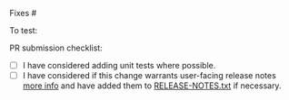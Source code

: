 Fixes #

To test:

PR submission checklist:

- [ ] I have considered adding unit tests where possible.
- [ ] I have considered if this change warrants user-facing release notes [more info](https://github.com/wordpress-mobile/gutenberg-mobile/blob/develop/docs/Release-notes.md) and have added them to [RELEASE-NOTES.txt](https://github.com/wordpress-mobile/gutenberg-mobile/blob/develop/RELEASE-NOTES.txt) if necessary.
